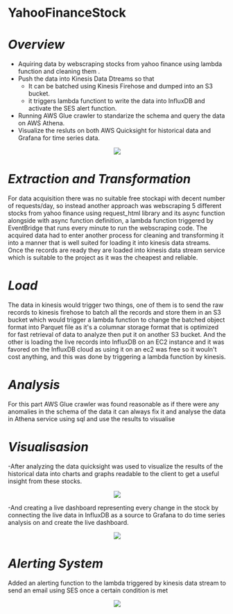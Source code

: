 # YahooFinanceStock

# *Overview*

- Aquiring data by webscraping stocks from yahoo finance using lambda function and cleaning them .
- Push the data into Kinesis Data Dtreams so that
	- It can be batched using Kinesis Firehose and dumped into an S3 bucket.
	- it triggers lambda functiont to write the data into InfluxDB and activate the SES alert function.
- Running AWS Glue crawler to standarize the schema and query the data on AWS Athena.
- Visualize the resluts on both AWS Quicksight for historical data and Grafana for time series data.

<p align="center">
    <img src="https://github.com/BelalWahba/YahooFinanceStockIngesion/blob/main/Sources/fsdfsdfsdfsd.png">
</p>

# *Extraction and Transformation*

For data acquisition there was no suitable free stockapi with decent number of requests/day, so
instead another approach was webscraping 5 different stocks from yahoo finance using request_html
library and its async function alongside with async function definition, a lambda function triggered by
EventBridge that runs every minute to run the webscraping code.
The acquired data had to enter another process for cleaning and transforming it into a manner that
is well suited for loading it into kinesis data streams.
Once the records are ready they are loaded into kinesis data stream service which is suitable to the project as it was
the cheapest and reliable.


# *Load*

The data in kinesis would trigger two things, one of them is to send the raw records to kinesis firehose to
batch all the records and store them in an S3 bucket which would trigger a lambda function to change the batched object
format into Parquet file as it's a columnar storage format that is optimized for fast retrieval of data to analyze then put
it on another S3 bucket. And the other is loading the live records into InfluxDB on an EC2 instance
and it was favored on the InfluxDB cloud as using it on an ec2 was free so it wouln't cost anything, and this was done by
triggering a lambda function by kinesis.


# *Analysis*

For this part AWS Glue crawler was found reasonable as if there were any anomalies in the schema of the data
it can always fix it and analyse the data in Athena service using sql and use the results to visualise


# *Visualisasion*

-After analyzing the data quicksight was used to visualize the results of the historical data into charts and graphs readable to the client
to get a useful insight from these stocks.

<p align="center">
    <img src="https://github.com/BelalWahba/YahooFinanceStockIngesion/blob/main/Sources/QuickSight.gif">
</p>

-And creating a live dashboard representing every change in the stock by connecting the live data in InfluxDB as a source to Grafana
to do time series analysis on and create the live dashboard.

<p align="center">
    <img src="https://github.com/BelalWahba/YahooFinanceStockIngesion/blob/main/Sources/Grafana.gif">
</p>

# *Alerting System*

Added an alerting function to the lambda triggered by kinesis data stream to send an email using SES once a certain condition is met

<p align="center">
    <img src="https://github.com/BelalWahba/YahooFinanceStockIngesion/blob/main/Sources/SES.png">
</p>
